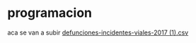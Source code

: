 # programacion
aca se van a subir
[defunciones-incidentes-viales-2017 (1).csv](https://github.com/zagope/programacion/files/10026212/defunciones-incidentes-viales-2017.1.csv)
